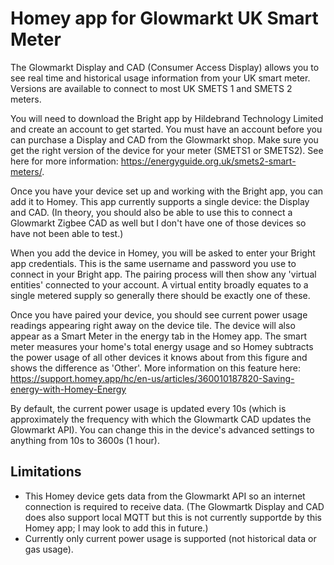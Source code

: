 # Homey app for Glowmarkt UK Smart Meter

The Glowmarkt Display and CAD (Consumer Access Display) allows you to see real time and historical usage information from your UK smart meter. Versions are available to connect to most UK SMETS 1 and SMETS 2 meters. 

You will need to download the Bright app by Hildebrand Technology Limited and create an account to get started. You must have an account before you can purchase a Display and CAD from the Glowmarkt shop. Make sure you get the right version of the device for your meter (SMETS1 or SMETS2). See here for more information: https://energyguide.org.uk/smets2-smart-meters/.

Once you have your device set up and working with the Bright app, you can add it to Homey. This app currently supports a single device: the Display and CAD. (In theory, you should also be able to use this to connect a Glowmarkt Zigbee CAD as well but I don't have one of those devices so have not been able to test.)

When you add the device in Homey, you will be asked to enter your Bright app credentials. This is the same username and password you use to connect in your Bright app. The pairing process will then show any 'virtual entities' connected to your account. A virtual entity broadly equates to a single metered supply so generally there should be exactly one of these. 

Once you have paired your device, you should see current power usage readings appearing right away on the device tile. The device will also appear as a Smart Meter in the energy tab in the Homey app. The smart meter measures your home's total energy usage and so Homey subtracts the power usage of all other devices it knows about from this figure and shows the difference as 'Other'. More information on this feature here: https://support.homey.app/hc/en-us/articles/360010187820-Saving-energy-with-Homey-Energy

By default, the current power usage is updated every 10s (which is approximately the frequency with which the Glowmartk CAD updates the Glowmarkt API). You can change this in the device's advanced settings to anything from 10s to 3600s (1 hour).

## Limitations

* This Homey device gets data from the Glowmarkt API so an internet connection is required to receive data. (The Glowmartk Display and CAD does also support local MQTT but this is not currently supportde by this Homey app; I may look to add this in future.)
* Currently only current power usage is supported (not historical data or gas usage).

